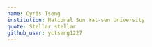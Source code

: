 ```yaml
---
name: Cyris Tseng
institution: National Sun Yat-sen University
quote: Stellar stellar
github_user: yctseng1227
---
```


